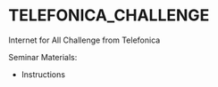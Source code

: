 # TELEFONICA_CHALLENGE

Internet for All Challenge from Telefonica

Seminar Materials:

* Instructions


